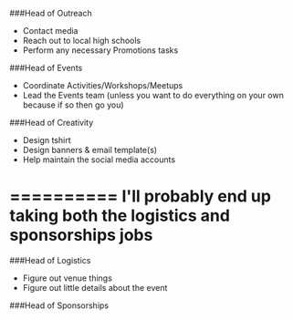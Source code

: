 ###Head of Outreach
- Contact media
- Reach out to local high schools
- Perform any necessary Promotions tasks

###Head of Events
- Coordinate Activities/Workshops/Meetups
- Lead the Events team (unless you want to do everything on your own because if so then go you)

###Head of Creativity
- Design tshirt
- Design banners & email template(s)
- Help maintain the social media accounts

==========
**I'll probably end up taking both the logistics and sponsorships jobs**
=========
###Head of Logistics
- Figure out venue things
- Figure out little details about the event


###Head of Sponsorships


